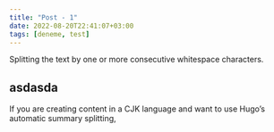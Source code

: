 ```yaml
---
title: "Post - 1"
date: 2022-08-20T22:41:07+03:00
tags: [deneme, test]
---
```


Splitting the text by one or more consecutive whitespace characters.

## asdasda

If you are creating content in a CJK language and want to use Hugo’s automatic summary splitting,
